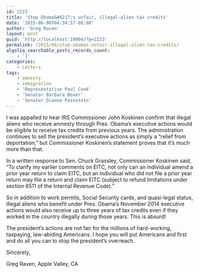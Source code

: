 ```yaml
---
id: 2223
title: 'Stop Obama&#8217;s unfair, illegal-alien tax credits'
date: '2015-06-06T04:34:57-08:00'
author: 'Greg Raven'
layout: post
guid: 'http://localhost:10004/?p=2223'
permalink: /2015/06/stop-obamas-unfair-illegal-alien-tax-credits/
algolia_searchable_posts_records_count:
    - '1'
categories:
    - Letters
tags:
    - amnesty
    - immigration
    - 'Representative Paul Cook'
    - 'Senator Barbara Boxer'
    - 'Senator Dianne Feinstein'
---
```


I was appalled to hear IRS Commissioner John Koskinen confirm that illegal aliens who receive amnesty through Pres. Obama’s executive actions would be eligible to receive tax credits from previous years. The administration continues to sell the president’s executive actions as simply a “relief from deportation,” but Commissioner Koskinen’s statement proves that it’s much more than that.

In a written response to Sen. Chuck Grassley, Commissioner Koskinen said, “To clarify my earlier comments on EITC, not only can an individual amend a prior year return to claim EITC, but an individual who did not file a prior year return may file a return and claim EITC (subject to refund limitations under section 6511 of the Internal Revenue Code).”

So in addition to work permits, Social Security cards, and quasi-legal status, illegal aliens who benefit under Pres. Obama’s November 2014 executive actions would also receive up to three years of tax credits even if they worked in the country illegally during those years. This is absurd!

The president’s actions are not fair for the millions of hard-working, taxpaying, law-abiding Americans. I hope you will put Americans and first and do all you can to stop the president’s overreach.

Sincerely,

Greg Raven, Apple Valley, CA